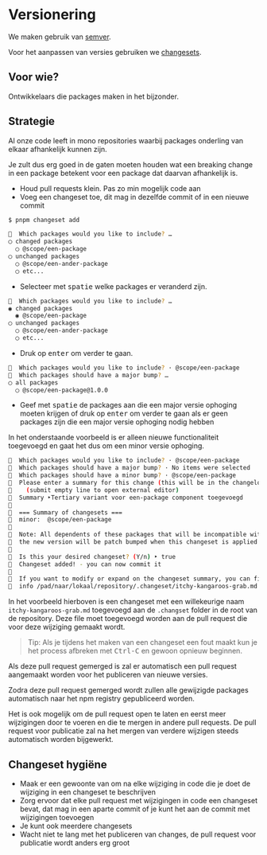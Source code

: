 # Versionering

We maken gebruik van [semver][1].

Voor het aanpassen van versies gebruiken we [changesets][2].

## Voor wie?

Ontwikkelaars die packages maken in het bijzonder.

## Strategie

Al onze code leeft in mono repositories waarbij packages onderling van elkaar afhankelijk kunnen zijn.

Je zult dus erg goed in de gaten moeten houden wat een breaking change in een package betekent voor een package dat daarvan afhankelijk is.

- Houd pull requests klein. Pas zo min mogelijk code aan
- Voeg een changeset toe, dit mag in dezelfde commit of in een nieuwe commit

```bash
$ pnpm changeset add

🦋  Which packages would you like to include? …
◯ changed packages
  ◯ @scope/een-package
◯ unchanged packages
  ◯ @scope/een-ander-package
  ◯ etc...
```

- Selecteer met <kbd>spatie</kbd> welke packages er veranderd zijn.

```bash
🦋  Which packages would you like to include? …
◉ changed packages
  ◉ @scope/een-package
◯ unchanged packages
  ◯ @scope/een-ander-package
  ◯ etc...
```

- Druk op <kbd>enter</kbd> om verder te gaan.

```bash
🦋  Which packages would you like to include? · @scope/een-package
🦋  Which packages should have a major bump? …
◯ all packages
  ◯ @scope/een-package@1.0.0
```

- Geef met <kbd>spatie</kbd> de packages aan die een major versie ophoging moeten krijgen of druk op <kbd>enter</kbd> om verder te gaan als er geen packages zijn die een major versie ophoging nodig hebben

In het onderstaande voorbeeld is er alleen nieuwe functionaliteit toegevoegd en gaat het dus om een minor versie ophoging.

```bash
🦋  Which packages would you like to include? · @scope/een-package
🦋  Which packages should have a major bump? · No items were selected
🦋  Which packages should have a minor bump? · @scope/een-package
🦋  Please enter a summary for this change (this will be in the changelogs).
🦋    (submit empty line to open external editor)
🦋  Summary ‣Tertiary variant voor een-package component toegevoegd
🦋
🦋  === Summary of changesets ===
🦋  minor:  @scope/een-package
🦋
🦋  Note: All dependents of these packages that will be incompatible with
🦋  the new version will be patch bumped when this changeset is applied.
🦋
🦋  Is this your desired changeset? (Y/n) ‣ true
🦋  Changeset added! - you can now commit it
🦋
🦋  If you want to modify or expand on the changeset summary, you can find it here
🦋  info /pad/naar/lokaal/repository/.changeset/itchy-kangaroos-grab.md
```

In het voorbeeld hierboven is een changeset met een willekeurige naam `itchy-kangaroos-grab.md` toegevoegd aan de `.changset` folder in de root van de repository. Deze file moet toegevoegd worden aan de pull request die voor deze wijziging gemaakt wordt.

> Tip: Als je tijdens het maken van een changeset een fout maakt kun je het process afbreken met <kbd>Ctrl-C</kbd> en gewoon opnieuw beginnen.

Als deze pull request gemerged is zal er automatisch een pull request aangemaakt worden voor het publiceren van nieuwe versies.

Zodra deze pull request gemerged wordt zullen alle gewijzigde packages automatisch naar het npm registry gepubliceerd worden.

Het is ook mogelijk om de pull request open te laten en eerst meer wijzigingen door te voeren en die te mergen in andere pull requests. De pull request voor publicatie zal na het mergen van verdere wijzigen steeds automatisch worden bijgewerkt.

## Changeset hygiëne

- Maak er een gewoonte van om na elke wijziging in code die je doet de wijziging in een changeset te beschrijven
- Zorg ervoor dat elke pull request met wijzigingen in code een changeset bevat, dat mag in een aparte commit of je kunt het aan de commit met wijzigingen toevoegen
- Je kunt ook meerdere changesets
- Wacht niet te lang met het publiceren van changes, de pull request voor publicatie wordt anders erg groot

[1]: https://semver.org
[2]: https://github.com/changesets

